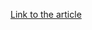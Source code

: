 [Link to the article](https://www.akamai.com/blog/security/2024/jan/the-web-scraping-problem-part-1)
